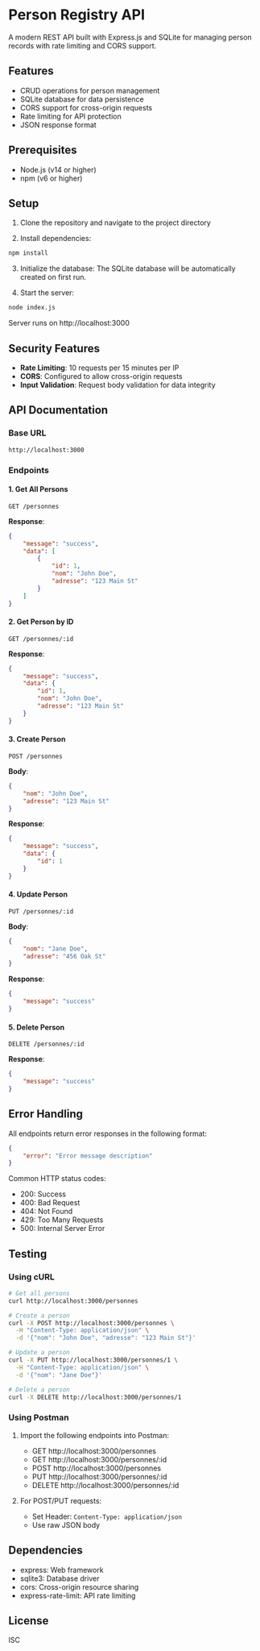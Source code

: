 # Person Registry API

A modern REST API built with Express.js and SQLite for managing person records with rate limiting and CORS support.

## Features

- CRUD operations for person management
- SQLite database for data persistence
- CORS support for cross-origin requests
- Rate limiting for API protection
- JSON response format

## Prerequisites

- Node.js (v14 or higher)
- npm (v6 or higher)

## Setup

1. Clone the repository and navigate to the project directory

2. Install dependencies:
```bash
npm install
```

3. Initialize the database:
The SQLite database will be automatically created on first run.

4. Start the server:
```bash
node index.js
```

Server runs on http://localhost:3000

## Security Features

- **Rate Limiting**: 10 requests per 15 minutes per IP
- **CORS**: Configured to allow cross-origin requests
- **Input Validation**: Request body validation for data integrity

## API Documentation

### Base URL
```
http://localhost:3000
```

### Endpoints

#### 1. Get All Persons
```http
GET /personnes
```
**Response**: 
```json
{
    "message": "success",
    "data": [
        {
            "id": 1,
            "nom": "John Doe",
            "adresse": "123 Main St"
        }
    ]
}
```

#### 2. Get Person by ID
```http
GET /personnes/:id
```
**Response**: 
```json
{
    "message": "success",
    "data": {
        "id": 1,
        "nom": "John Doe",
        "adresse": "123 Main St"
    }
}
```

#### 3. Create Person
```http
POST /personnes
```
**Body**:
```json
{
    "nom": "John Doe",
    "adresse": "123 Main St"
}
```
**Response**:
```json
{
    "message": "success",
    "data": {
        "id": 1
    }
}
```

#### 4. Update Person
```http
PUT /personnes/:id
```
**Body**:
```json
{
    "nom": "Jane Doe",
    "adresse": "456 Oak St"
}
```
**Response**:
```json
{
    "message": "success"
}
```

#### 5. Delete Person
```http
DELETE /personnes/:id
```
**Response**:
```json
{
    "message": "success"
}
```

## Error Handling

All endpoints return error responses in the following format:
```json
{
    "error": "Error message description"
}
```

Common HTTP status codes:
- 200: Success
- 400: Bad Request
- 404: Not Found
- 429: Too Many Requests
- 500: Internal Server Error

## Testing

### Using cURL

```bash
# Get all persons
curl http://localhost:3000/personnes

# Create a person
curl -X POST http://localhost:3000/personnes \
  -H "Content-Type: application/json" \
  -d '{"nom": "John Doe", "adresse": "123 Main St"}'

# Update a person
curl -X PUT http://localhost:3000/personnes/1 \
  -H "Content-Type: application/json" \
  -d '{"nom": "Jane Doe"}'

# Delete a person
curl -X DELETE http://localhost:3000/personnes/1
```

### Using Postman

1. Import the following endpoints into Postman:
   - GET http://localhost:3000/personnes
   - GET http://localhost:3000/personnes/:id
   - POST http://localhost:3000/personnes
   - PUT http://localhost:3000/personnes/:id
   - DELETE http://localhost:3000/personnes/:id

2. For POST/PUT requests:
   - Set Header: `Content-Type: application/json`
   - Use raw JSON body

## Dependencies

- express: Web framework
- sqlite3: Database driver
- cors: Cross-origin resource sharing
- express-rate-limit: API rate limiting

## License

ISC
